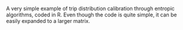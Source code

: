 A very simple example of trip distribution calibration through entropic algorithms, coded in R. Even though the code is quite simple, it can be easily expanded to a larger matrix. 
